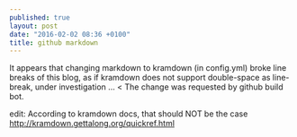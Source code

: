 ```yaml
---
published: true
layout: post
date: "2016-02-02 08:36 +0100"
title: github markdown
---
```


It appears that changing markdown to kramdown (in config.yml) broke line breaks of this blog, as if kramdown does not support double-space as line-break, under investigation ... < The change was requested by github build bot.

edit: According to kramdown docs, that should NOT be the case  
<http://kramdown.gettalong.org/quickref.html>
